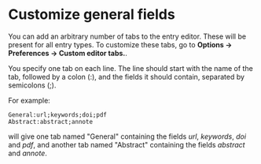# Customize general fields

You can add an arbitrary number of tabs to the entry editor. These will be present for all entry types. To customize these tabs, go to **Options → Preferences → Custom editor tabs.**.

You specify one tab on each line. The line should start with the name of the tab, followed by a colon \(:\), and the fields it should contain, separated by semicolons \(;\).

For example:

```text
General:url;keywords;doi;pdf
Abstract:abstract;annote
```

will give one tab named "General" containing the fields _url_, _keywords_, _doi_ and _pdf_, and another tab named "Abstract" containing the fields _abstract_ and _annote_.

